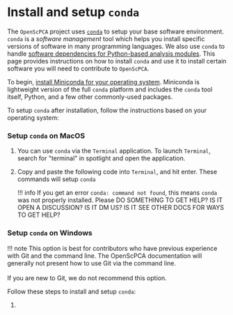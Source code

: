 # Install and setup `conda`

The `OpenScPCA` project uses [`conda`](https://docs.anaconda.com/free/miniconda/index.html) to setup your base software environment.
`conda` is a _software management_ tool which helps you install specific versions of software in many programming languages.
We also use `conda` to handle [software dependencies for Python-based analysis modules](STUB_LINK).
This page provides instructions on how to install `conda` and use it to install certain software you will need to contribute to `OpenScPCA`.

To begin, [install Miniconda for your operating system](https://docs.anaconda.com/free/miniconda/index.html).
Miniconda is lightweight version of the full `conda` platform and includes the `conda` tool itself, Python, and a few other commonly-used packages.


To setup `conda` after installation, follow the instructions based on your operating system:

### Setup `conda` on MacOS

1. You can use `conda` via the `Terminal` application.
To launch `Terminal`, search for "terminal" in spotlight and open the application.



1. Copy and paste the following code into `Terminal`, and hit enter.
These commands will setup `conda`



    !!! info
        If you get an error `conda: command not found`, this means `conda` was not properly installed.
        Please DO SOMETHING TO GET HELP? IS IT OPEN A DISCUSSION? IS IT DM US? IS IT SEE OTHER DOCS FOR WAYS TO GET HELP?


### Setup `conda` on Windows

!!! note
    This option is best for contributors who have previous experience with Git and the command line.
    The OpenScPCA documentation will generally not present how to use Git via the command line.<br><br>
    If you are new to Git, we do not recommend this option.

Follow these steps to install and setup `conda`:

1.



